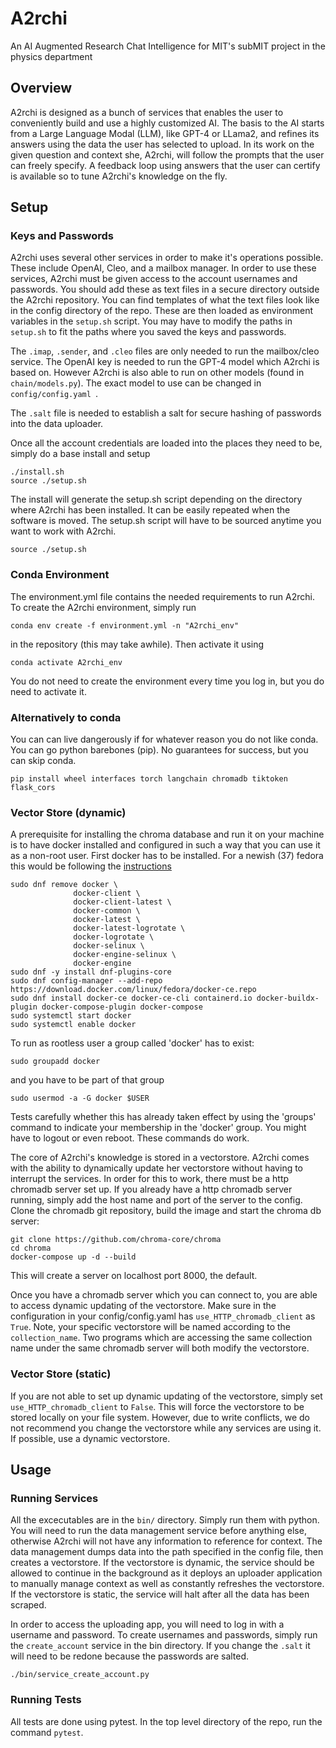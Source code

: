 # A2rchi 

An AI Augmented Research Chat Intelligence for MIT's subMIT project in the physics department

## Overview

A2rchi is designed as a bunch of services that enables the user to conveniently build and use a highly customized AI. The basis to the AI starts from a Large Language Modal (LLM), like GPT-4 or LLama2, and refines its answers using the data the user has selected to upload. In its work on the given question and context she, A2rchi, will follow the prompts that the user can freely specify. A feedback loop using answers that the user can certify is available so to tune A2rchi's knowledge on the fly. 

## Setup

### Keys and Passwords

A2rchi uses several other services in order to make it's operations possible. These include OpenAI, Cleo, and a mailbox manager. In order to use these services, A2rchi must be given access to the account usernames and passwords. You should add these as text files in a secure directory outside the A2rchi repository. You can find templates of what the text files look like in the config directory of the repo. These are then loaded as environment variables in the `setup.sh` script. You may have to modify the paths in `setup.sh` to fit the paths where you saved the keys and passwords. 

The `.imap`, `.sender`, and `.cleo` files are only needed to run the mailbox/cleo service. The OpenAI key is needed to run the GPT-4 model which A2rchi is based on. However A2rchi is also able to run on other models (found in `chain/models.py`). The exact model to use can be changed in `config/config.yaml `. 

The `.salt` file is needed to establish a salt for secure hashing of passwords into the data uploader.

Once all the account credentials are loaded into the places they need to be, simply do a base install and setup

```
./install.sh
source ./setup.sh
```

The install will generate the setup.sh script depending on the directory where A2rchi has been installed. It can be easily repeated when the software is moved. The setup.sh script will have to be sourced anytime you want to work with A2rchi.

```
source ./setup.sh
```

### Conda Environment

The environment.yml file contains the needed requirements to run A2rchi. To create the A2rchi environment, simply run

```
conda env create -f environment.yml -n "A2rchi_env"
```

in the repository (this may take awhile). Then activate it using

```
conda activate A2rchi_env
```

You do not need to create the environment every time you log in, but you do need to activate it.

### Alternatively to conda

You can can live dangerously if for whatever reason you do not like conda. You can go python barebones (pip). No guarantees for success, but you can skip conda.

```
pip install wheel interfaces torch langchain chromadb tiktoken flask_cors 
```

### Vector Store (dynamic)

A prerequisite for installing the chroma database and run it on your machine is to have docker installed and configured in such a way that you can use it as a non-root user. First docker has to be installed. For a newish (37) fedora this would be following the [instructions](https://docs.docker.com/engine/install/fedora/)

```
sudo dnf remove docker \
              docker-client \
              docker-client-latest \
              docker-common \
              docker-latest \
              docker-latest-logrotate \
              docker-logrotate \
              docker-selinux \
              docker-engine-selinux \
              docker-engine
sudo dnf -y install dnf-plugins-core
sudo dnf config-manager --add-repo https://download.docker.com/linux/fedora/docker-ce.repo
sudo dnf install docker-ce docker-ce-cli containerd.io docker-buildx-plugin docker-compose-plugin docker-compose
sudo systemctl start docker
sudo systemctl enable docker
```

To run as rootless user a group called 'docker' has to exist:

```
sudo groupadd docker
```

and you have to be part of that group

```
sudo usermod -a -G docker $USER
```

Tests carefully whether this has already taken effect by using the 'groups' command to indicate your membership in the 'docker' group. You might have to logout or even reboot. These commands do work.

The core of A2rchi's knowledge is stored in a vectorstore. A2rchi comes with the ability to dynamically update her vectorstore without having to interrupt the services. In order for this to work, there must be a http chromadb server set up. If you already have a http chromadb server running, simply add the host name and port of the server to the config. Clone the chromadb git repository, build the image and start the chroma db server:
   
```
git clone https://github.com/chroma-core/chroma
cd chroma
docker-compose up -d --build
```

This will create a server on localhost port 8000, the default.

Once you have a chromadb server which you can connect to, you are able to access dynamic updating of the vectorstore. Make sure in the configuration in your config/config.yaml has `use_HTTP_chromadb_client` as `True`. Note, your specific vectorstore will be named according to the `collection_name`. Two programs which are accessing the same collection name under the same chromadb server will both modify the vectorstore. 

### Vector Store (static)

If you are not able to set up dynamic updating of the vectorstore, simply set `use_HTTP_chromadb_client` to `False`. This will force the vectorstore to be stored locally on your file system. However, due to write conflicts, we do not recommend you change the vectorstore while any services are using it. If possible, use a dynamic vectorstore.

## Usage

### Running Services

All the excecutables are in the `bin/` directory. Simply run them with python. You will need to run the data management service before anything else, otherwise A2rchi will not have any information to reference for context. The data management dumps data into the path specified in the config file, then creates a vectorstore. If the vectorstore is dynamic, the service should be allowed to continue in the background as it deploys an uploader application to manually manage context as well as constantly refreshes the vectorstore. If the vectorstore is static, the service will halt after all the data has been scraped. 

In order to access the uploading app, you will need to log in with a username and password. To create usernames and passwords, simply run the `create_account` service in the bin directory. If you change the `.salt` it will need to be redone because the passwords are salted.

```
./bin/service_create_account.py
```

### Running Tests

All tests are done using pytest. In the top level directory of the repo, run the command `pytest`. 
